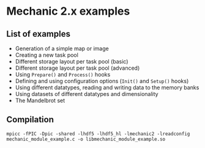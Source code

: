 Mechanic 2.x examples
=====================

List of examples
----------------

- Generation of a simple map or image
- Creating a new task pool
- Different storage layout per task pool (basic)
- Different storage layout per task pool (advanced)
- Using `Prepare()` and `Process()` hooks
- Defining and using configuration options (`Init()` and `Setup()` hooks)
- Using different datatypes, reading and writing data to the memory banks
- Using datasets of different datatypes and dimensionality
- The Mandelbrot set

Compilation
-----------

    mpicc -fPIC -Dpic -shared -lhdf5 -lhdf5_hl -lmechanic2 -lreadconfig mechanic_module_example.c -o libmechanic_module_example.so
